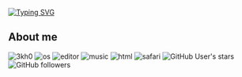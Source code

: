 [![Typing SVG](https://readme-typing-svg.herokuapp.com?font=menlo&color=%23A3CCCA&height=60&width=600&lines=CrazyH+-+JavaScript+Developer+;Interested+in+Swift;Proficient+in+html)](https://git.io/typing-svg)

<h2>About me</h2>
<p align="left"> 
  <img src="https://komarev.com/ghpvc/?username=cph101&label=Profile Visitors&color=001eff&style=flat" alt="3kh0" /> 
  <img href="https://www.apple.com/macos/" src="https://img.shields.io/badge/OS-MacOS-lightgrey/?logo=macos" alt="os">
  <img href="https://developer.apple.com/xcode/" src="https://img.shields.io/badge/Editor-XCode-blue/?logo=xcode" alt="editor">
  <img href="https://www.apple.com/uk/apple-music/" src="https://img.shields.io/badge/Listens%20to-Apple%20Music-FA233B/?logo=applemusic&logoColor=warning&color=FA233B" alt="music">
  <img src="https://img.shields.io/badge/Knows-HTML-blue/?logo=html5&logoColor=warning&color=orange" alt="html">
  <img href="https://www.apple.com/uk/safari/" alt="safari" src="https://img.shields.io/badge/Uses-Safari-blue/?logo=safari&logocolor=blue&color=blue">
  <img alt="GitHub User's stars" src="https://img.shields.io/github/stars/cph101?color=yellow&label=User%20Stars&logo=github&logoColor=yellow">
  <img alt="GitHub followers" src="https://img.shields.io/github/followers/cph101?color=g&label=User%20Followers&logo=github">
       </p>
